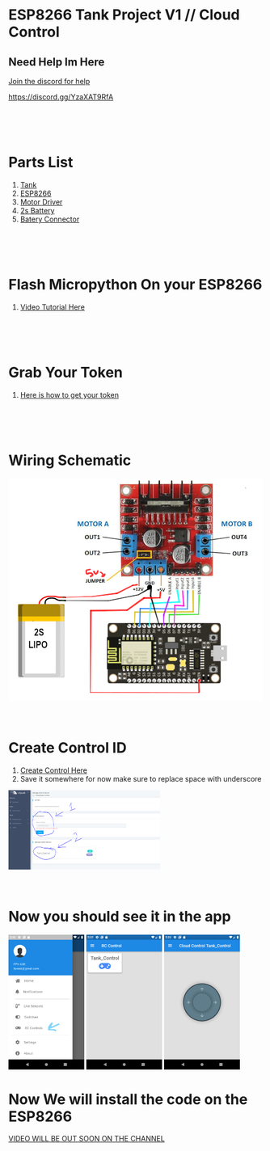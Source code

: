 # ESP8266 Tank Project V1 // Cloud Control 

## Need Help Im Here
[Join the discord for help](https://discord.gg/YzaXAT9RfA)

https://discord.gg/YzaXAT9RfA

<br>
<br>
<br>

# Parts List
1. [Tank](http://bit.ly/3dT0ghK)
2. [ESP8266](http://bit.ly/3rdAgS0)
3. [Motor Driver](http://bit.ly/2ZY0zQs)
4. [2s Battery](http://bit.ly/3r2qfau)
5. [Batery Connector](http://bit.ly/3uDMR3m)

<br>
<br>
<br>


# Flash Micropython On your ESP8266
1. [Video Tutorial Here](https://www.youtube.com/watch?v=1R_1n0vhRxI)

<br>
<br>
<br>

# Grab Your Token
1. [Here is how to get your token](https://github.com/DroneMesh/IOTPUSH)

<br>
<br>
<br>

# Wiring Schematic
<img src="./../../../images/esp8266_tank_connection.PNG" alt="My cool logo" width="600"/>

<br>
<br>
<br>


# Create Control ID
1. [Create Control Here](https://iotpush.app/create-sensor-control)
2. Save it somewhere for now make sure to replace space with underscore
<p float="left"><img src="../../../images/control_id.PNG" alt="My cool logo" width="300"/>

<br>
<br>
<br>



# Now you should see it in the app
<p float="left">
<img src="../../../images/rc_app_menu.jpg" alt="My cool logo" width="150"/>
<img src="../../../images/rc_control_list.png" alt="My cool logo" width="150"/>
<img src="../../../images/rc_joystick.png" alt="My cool logo" width="150"/>

# Now We will install the code on the ESP8266

[VIDEO WILL BE OUT SOON ON THE CHANNEL](http://youtube.com/dronemesh)